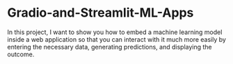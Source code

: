 # Gradio-and-Streamlit-ML-Apps
In this project, I want to show you how to embed a machine learning model inside a web application so that you can interact with it much more easily by entering the necessary data, generating predictions, and displaying the outcome.
